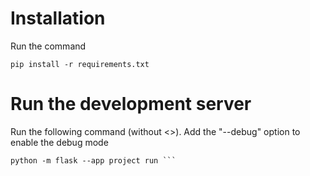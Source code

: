 # Installation

Run the command
```
pip install -r requirements.txt
```
# Run the development server
Run the following command (without <>). Add the "--debug" option to enable the debug mode

```
python -m flask --app project run ```
